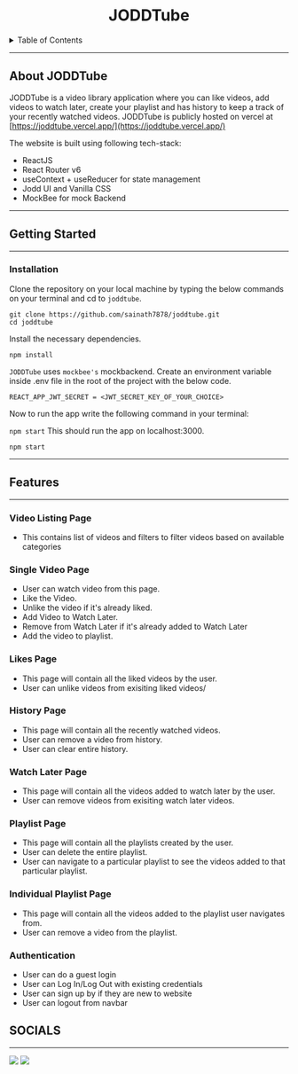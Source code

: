 <div align="center">

# JODDTube

</div>

<details>
  <summary>Table of Contents</summary>
  <ol>
    <li>
      <a href="#about-joddtube">About The Project</a>
    </li>
    <li>
      <a href="#getting-started">Getting Started</a>
      <ul>
        <li><a href="#installation">Installation</a></li>
      </ul>
    </li>
    <li>
      <a href="#features">Features</a>
      <ul>
        <li><a href="#video-listing-page">Video Listing Page</a></li>
        <li><a href="#single-video-page">Single Video Page</a></li>
        <li><a href="#likes-page">Likes Page</a></li>
        <li><a href="#watch-later-page">Watch Later Page</a></li>
        <li><a href="#history-page">History Page</a></li>
        <li><a href="#playlist-page">PlayList Page</a></li>
        <li><a href="#individual-playlist-page">Individual Playlist Page</a></li>
        <li><a href="#authentication">Authentication</a></li>
      </ul>
    </li>
  </ol>
</details>

---

## About JODDTube

JODDTube is a video library application where you can like videos, add videos to watch later, create your playlist and has history to keep a track of your recently watched videos. JODDTube is publicly hosted on vercel at [https://joddtube.vercel.app/](https://joddtube.vercel.app/)

The website is built using following tech-stack:

<ul>
    <li>ReactJS</li>
    <li>React Router v6</li>
    <li>useContext + useReducer for state management</li>
    <li>Jodd UI and Vanilla CSS</li>
    <li>MockBee for mock Backend</li>
</ul>

---

## Getting Started

---

### Installation

Clone the repository on your local machine by typing the below commands on your terminal and cd to `joddtube`.

```
git clone https://github.com/sainath7878/joddtube.git
cd joddtube
```

Install the necessary dependencies.

```
npm install
```

`JODDTube` uses `mockbee's` mockbackend.
Create an environment variable inside .env file in the root of the project with the below code.

```
REACT_APP_JWT_SECRET = <JWT_SECRET_KEY_OF_YOUR_CHOICE>
```

Now to run the app write the following command in your terminal:

`npm start`
This should run the app on localhost:3000.

```
npm start
```

---

## Features

---

### Video Listing Page

- This contains list of videos and filters to filter videos based on available categories

### Single Video Page

- User can watch video from this page.
- Like the Video.
- Unlike the video if it's already liked.
- Add Video to Watch Later.
- Remove from Watch Later if it's already added to Watch Later
- Add the video to playlist.

### Likes Page

- This page will contain all the liked videos by the user.
- User can unlike videos from exisiting liked videos/

### History Page

- This page will contain all the recently watched videos.
- User can remove a video from history.
- User can clear entire history.

### Watch Later Page

- This page will contain all the videos added to watch later by the user.
- User can remove videos from exisiting watch later videos.

### Playlist Page

- This page will contain all the playlists created by the user.
- User can delete the entire playlist.
- User can navigate to a particular playlist to see the videos added to that particular playlist.

### Individual Playlist Page

- This page will contain all the videos added to the playlist user navigates from.
- User can remove a video from the playlist.

### Authentication

- User can do a guest login
- User can Log In/Log Out with existing credentials
- User can sign up by if they are new to website
- User can logout from navbar

## SOCIALS

---

<a href="https://twitter.com/sainath_svm"><img src="https://img.shields.io/badge/Twitter-1DA1F2?style=for-the-badge&logo=twitter&logoColor=white"/></a>
<a href="https://www.linkedin.com/in/svm-sainath-90aa061aa/"><img src="https://img.shields.io/badge/LinkedIn-0077B5?style=for-the-badge&logo=linkedin&logoColor=white"/></a>

</ul>
